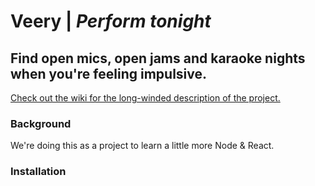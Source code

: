 # Veery | *Perform tonight*
## Find open mics, open jams and karaoke nights when you're feeling impulsive.
[Check out the wiki for the long-winded description of the project.](https://github.com/mweslander/veery/wiki)

### Background
We're doing this as a project to learn a little more Node & React.

### Installation
